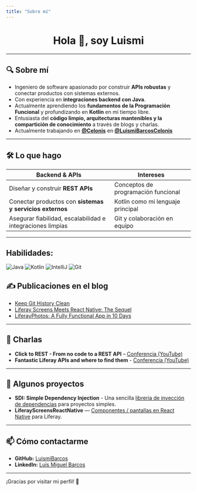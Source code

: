 ```yaml
---
title: "Sobre mí"
---
```


<h1 align="center">Hola 👋, soy Luismi</h1>

---

## 🔍 Sobre mí

- Ingeniero de software apasionado por construir **APIs robustas** y conectar productos con sistemas externos.
- Con experiencia en **integraciones backend con Java**.
- Actualmente aprendiendo los **fundamentos de la Programación Funcional** y profundizando en **Kotlin** en mi tiempo libre.
- Entusiasta del **código limpio, arquitecturas mantenibles y la compartición de conocimiento** a través de blogs y charlas.
- Actualmente trabajando en **[@Celonis](https://github.com/celonis)** en **[@LuismiBarcosCelonis](https://github.com/LuismiBarcosCelonis)**

---

## 🛠 Lo que hago

| Backend & APIs                                             | Intereses                           |
| ---------------------------------------------------------- | ----------------------------------- |
| Diseñar y construir **REST APIs**                          | Conceptos de programación funcional |
| Conectar productos con **sistemas y servicios externos**   | Kotlin como mi lenguaje principal   |
| Asegurar fiabilidad, escalabilidad e integraciones limpias | Git y colaboración en equipo        |

---

## Habilidades:

![Java](https://img.shields.io/badge/Java-0071b0?style=for-the-badge&logo=openjdk&logoColor=white&labelColor=101010)
![Kotlin](https://img.shields.io/badge/Kotlin-874BFD?style=for-the-badge&logo=kotlin&logoColor=white&labelColor=101010)
![IntelliJ](https://img.shields.io/badge/IntelliJ-ad3dd2?style=for-the-badge&logo=intellijidea&logoColor=white&labelColor=101010)
![Git](https://img.shields.io/badge/Git-f05133?style=for-the-badge&logo=git&logoColor=orange&labelColor=101010)

## ✍️ Publicaciones en el blog

- [Keep Git History Clean](https://careers.celonis.com/blog/keep-git-history-clean)
- [Liferay Screens Meets React Native: The Sequel](https://liferay.dev/blogs/-/blogs/liferay-screens-meets-react-native-the-sequel)
- [LiferayPhotos: A Fully Functional App in 10 Days](https://liferay.dev/blogs/-/blogs/liferayphotos-a-fully-functional-app-in-10-days-using-liferay-screens-final-part-development-experience-)

---

## 🎤 Charlas

- **Click to REST - From no code to a REST API** – [Conferencia (YouTube)](https://www.youtube.com/watch?v=Eszsvl1qZKk&t=4130s)
- **Fantastic Liferay APIs and where to find them** - [Conferencia (YouTube)](https://www.youtube.com/watch?v=PSxgzOfDe1Y&t=17166s)

---

## 📂 Algunos proyectos

- **SDI: Simple Dependency Injection** - Una sencilla [librería de inyección de dependencias](https://github.com/LuismiBarcos/SDI) para proyectos simples.
- **LiferayScreensReactNative** — [Componentes / pantallas en React Native](https://github.com/LuismiBarcos/LiferayScreensReactNative) para Liferay.

---

## 📫 Cómo contactarme

- **GitHub:** [LuismiBarcos](https://github.com/LuismiBarcos)
- **LinkedIn:** [Luis Miguel Barcos](https://es.linkedin.com/in/luismibarcos)

---

¡Gracias por visitar mi perfil! 🚀
